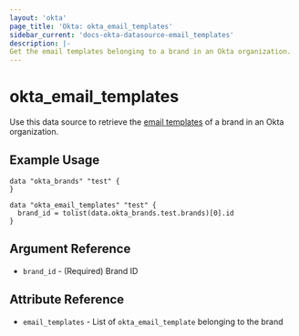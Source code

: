 ```yaml
---
layout: 'okta'
page_title: 'Okta: okta_email_templates'
sidebar_current: 'docs-okta-datasource-email_templates'
description: |-
Get the email templates belonging to a brand in an Okta organization.
---
```



# okta_email_templates

Use this data source to retrieve the [email
templates](https://developer.okta.com/docs/reference/api/brands/#email-template)
of a brand in an Okta organization.

## Example Usage

```hcl
data "okta_brands" "test" {
}

data "okta_email_templates" "test" {
  brand_id = tolist(data.okta_brands.test.brands)[0].id
}
```

## Argument Reference

- `brand_id` - (Required) Brand ID

## Attribute Reference

- `email_templates` - List of `okta_email_template` belonging to the brand
